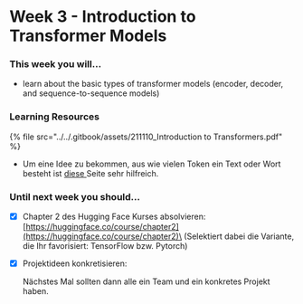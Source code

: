# Week 3 - Introduction to Transformer Models

### This week you will...

* learn about the basic types of transformer models (encoder, decoder, and sequence-to-sequence models)

### Learning Resources

{% file src="../../.gitbook/assets/211110_Introduction to Transformers.pdf" %}

* Um eine Idee zu bekommen, aus wie vielen Token ein Text oder Wort besteht ist [diese ](https://gpttools.com/estimator)Seite sehr hilfreich.

### Until next week you should...

* [x] Chapter 2 des Hugging Face Kurses absolvieren:\
  [https://huggingface.co/course/chapter2](https://huggingface.co/course/chapter2)\
  (Selektiert dabei die Variante, die Ihr favorisiert: TensorFlow bzw. Pytorch)
*   [x] Projektideen konkretisieren:

    Nächstes Mal sollten dann alle ein Team und ein konkretes Projekt haben.
